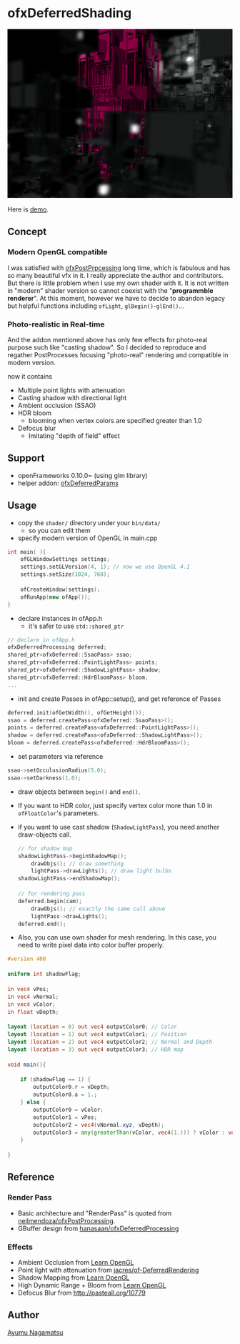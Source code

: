# ofxDeferredShading
![](./screenshot.png)

Here is [demo](https://www.youtube.com/watch?v=xhm2CdpSpcI).

## Concept
### Modern OpenGL compatible
I was satisfied with [ofxPostPrpcessing](https://github.com/neilmendoza/ofxPostProcessing) long time, which is fabulous and has so many beautiful vfx in it. I really appreciate the author and contributors.
But there is little problem when I use my own shader with it. It is not written in "modern" shader version so cannot coexist with the "**programmble renderer**".
At this moment, however we have to decide to abandon legacy but helpful functions including ```ofLight```, ```glBegin()```-```glEnd()```...
### Photo-realistic in Real-time
And the addon mentioned above has only few effects for photo-real purpose such like "casting shadow". So I decided to reproduce and regather PostProcesses focusing "photo-real" rendering and compatible in modern version.

now it contains
* Multiple point lights with attenuation
* Casting shadow with directional light
* Ambient occlusion (SSAO)
* HDR bloom
    * blooming when vertex colors are specified greater than 1.0
* Defocus blur
    * Imitating "depth of field" effect

## Support
* openFrameworks 0.10.0~ (using glm library)
* helper addon: [ofxDeferredParams](https://github.com/nama-gatsuo/ofxDeferredParams)

## Usage
* copy the ```shader/``` directory under your ```bin/data/```
    * so you can edit them
* specify modern version of OpenGL in main.cpp
```C++
int main( ){
    ofGLWindowSettings settings;
    settings.setGLVersion(4, 1); // now we use OpenGL 4.1
    settings.setSize(1024, 768);

    ofCreateWindow(settings);
    ofRunApp(new ofApp());
}
```
* declare instances in ofApp.h
    * it's safer to use `std::shared_ptr`    
```C++
// declare in ofApp.h
ofxDeferredProcessing deferred;
shared_ptr<ofxDeferred::SsaoPass> ssao;
shared_ptr<ofxDeferred::PointLightPass> points;
shared_ptr<ofxDeferred::ShadowLightPass> shadow;
shared_ptr<ofxDeferred::HdrBloomPass> bloom;
...
```
* init and create Passes in ofApp::setup(), and get reference of Passes
```C++
deferred.init(ofGetWidth(), ofGetHeight());
ssao = deferred.createPass<ofxDeferred::SsaoPass>();
points = deferred.createPass<ofxDeferred::PointLightPass>();
shadow = deferred.createPass<ofxDeferred::ShadowLightPass>();    
bloom = deferred.createPass<ofxDeferred::HdrBloomPass>();
```
* set parameters via reference
```C++
ssao->setOcculusionRadius(5.0);
ssao->setDarkness(1.0);
```
* draw objects between `begin()` and `end()`.
* If you want to HDR color, just specify vertex color more than 1.0 in `ofFloatColor`'s parameters.
* if you want to use cast shadow (`ShadowLightPass`), you need another draw-objects call.

    ```C++
    // for shadow map
    shadowLightPass->beginShadowMap();
        drawObjs(); // draw something
        lightPass->drawLights(); // draw light bulbs
    shadowLightPass->endShadowMap();

    // for rendering pass
    deferred.begin(cam);
        drawObjs(); // exactly the same call above
        lightPass->drawLights();
    deferred.end();
    ```
* Also, you can use own shader for mesh rendering. In this case, you need to write pixel data into color buffer properly.

```GLSL
#version 400

uniform int shadowFlag;

in vec4 vPos;
in vec4 vNormal;
in vec4 vColor;
in float vDepth;

layout (location = 0) out vec4 outputColor0; // Color
layout (location = 1) out vec4 outputColor1; // Position
layout (location = 2) out vec4 outputColor2; // Normal and Depth
layout (location = 3) out vec4 outputColor3; // HDR map

void main(){

    if (shadowFlag == 1) {
        outputColor0.r = vDepth;
        outputColor0.a = 1.;
    } else {
        outputColor0 = vColor;
        outputColor1 = vPos;
        outputColor2 = vec4(vNormal.xyz, vDepth);
        outputColor3 = any(greaterThan(vColor, vec4(1.))) ? vColor : vec4(0.,0.,0.,1.);
    }

}

```

## Reference
### Render Pass
* Basic architecture and "RenderPass" is quoted from [neilmendoza/ofxPostProcessing](https://github.com/neilmendoza/ofxPostProcessing).
* GBuffer design from [hanasaan/ofxDeferredProcessing](https://github.com/hanasaan/ofxDeferredProcessing/)

### Effects
* Ambient Occlusion from [Learn OpenGL](https://learnopengl.com/#!Advanced-Lighting/SSAO)
* Point light with attenuation from
 [jacres/of-DeferredRendering](https://github.com/jacres/of-DeferredRendering)
* Shadow Mapping from [Learn OpenGL](https://learnopengl.com/Advanced-Lighting/Shadows/Shadow-Mapping)
* High Dynamic Range + Bloom from [Learn OpenGL](https://learnopengl.com/#!Advanced-Lighting/Bloom)
* Defocus Blur from http://pasteall.org/10779

## Author
[Ayumu Nagamatsu](http://ayumu-nagamatsu.com/)

